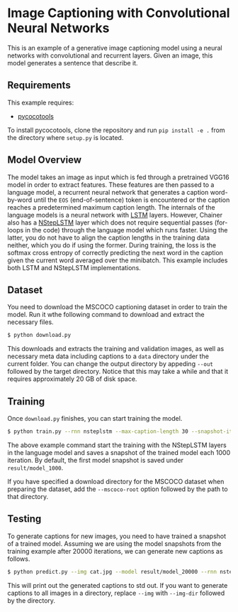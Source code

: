 # Image Captioning with Convolutional Neural Networks

This is an example of a generative image captioning model using a neural networks with convolutional and recurrent layers. Given an image, this model generates a sentence that describe it.


## Requirements

This example requires:

- [pycocotools](https://github.com/cocodataset/cocoapi/tree/master/PythonAPI)

To install pycocotools, clone the repository and run `pip install -e .` from the directory where `setup.py` is located.

## Model Overview

The model takes an image as input which is fed through a pretrained VGG16 model in order to extract features. These features are then passed to a language model, a recurrent neural network that generates a caption word-by-word until the `EOS` (end-of-sentence) token is encountered or the caption reaches a predetermined maximum caption length. The internals of the language models is a neural network with [LSTM](http://docs.chainer.org/en/stable/reference/generated/chainer.links.LSTM.html) layers. However, Chainer also has a [NStepLSTM](http://docs.chainer.org/en/stable/reference/generated/chainer.links.NStepLSTM.html) layer which does not require sequential passes (for-loops in the code) through the language model which runs faster. Using the latter, you do not have to align the caption lengths in the training data neither, which you do if using the former. During training, the loss is the softmax cross entropy of correctly predicting the next word in the caption given the current word averaged over the minibatch. This example includes both LSTM and NStepLSTM implementations.

## Dataset

You need to download the MSCOCO captioning dataset in order to train the model. Run it wthe following command to download and extract the necessary files.


```bash
$ python download.py
```

This downloads and extracts the training and validation images, as well as necessary meta data including captions to a `data` directory under the current folder. You can change the output directory by appeding `--out` followed by the target directory. Notice that this may take a while and that it requires approximately 20 GB of disk space.

## Training

Once `download.py` finishes, you can start training the model.

```bash
$ python train.py --rnn nsteplstm --max-caption-length 30 --snapshot-iter 1000 --max-iters 50000 --gpu 0
```

The above example command start the training with the NStepLSTM layers in the language model and saves a snapshot of the trained model each 1000 iteration. By default, the first model snapshot is saved under `result/model_1000`.

If you have specified a download directory for the MSCOCO dataset when preparing the dataset, add the `--mscoco-root` option followed by the path to that directory.

## Testing

To generate captions for new images, you need to have trained a snapshot of a trained model. Assuming we are using the model snapshots from the training example after 20000 iterations, we can generate new captions as follows.

```bash
$ python predict.py --img cat.jpg --model result/model_20000 --rnn nsteplstm --max-caption-length 30 --gpu 0
```

This will print out the generated captions to std out. If you want to generate captions to all images in a directory, replace `--img` with `--img-dir` followed by the directory.
